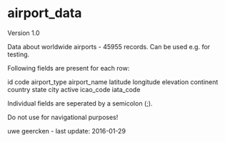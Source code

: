 airport_data
============

Version 1.0

Data about worldwide airports - 45955 records. Can be used e.g. for testing.

Following fields are present for each row:

id
code
airport_type
airport_name
latitude
longitude
elevation
continent
country
state
city
active
icao_code
iata_code

Individual fields are seperated by a semicolon (;).

Do not use for navigational purposes!

uwe geercken - last update: 2016-01-29

